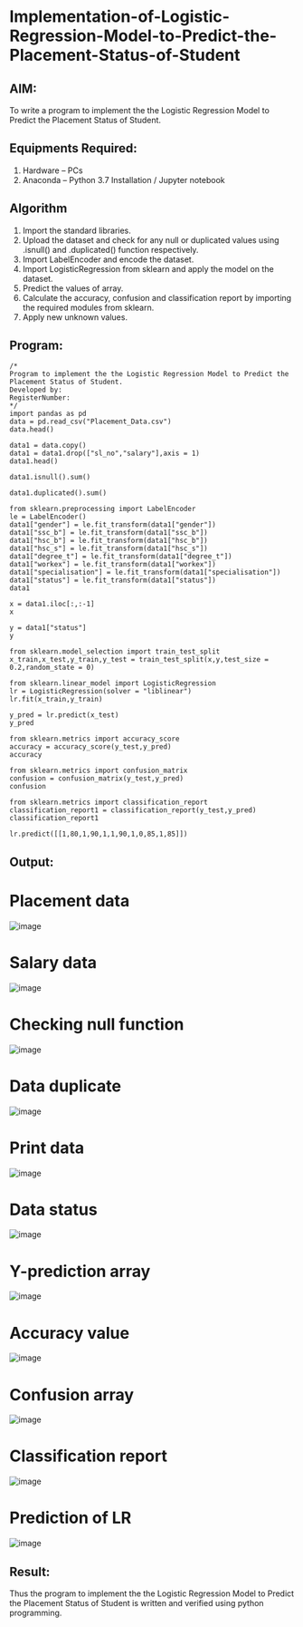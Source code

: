 # Implementation-of-Logistic-Regression-Model-to-Predict-the-Placement-Status-of-Student

## AIM:
To write a program to implement the the Logistic Regression Model to Predict the Placement Status of Student.

## Equipments Required:
1. Hardware – PCs
2. Anaconda – Python 3.7 Installation / Jupyter notebook

## Algorithm
1. Import the standard libraries.
2. Upload the dataset and check for any null or duplicated values using .isnull() and .duplicated() function respectively.
3. Import LabelEncoder and encode the dataset.
4. Import LogisticRegression from sklearn and apply the model on the dataset.
5. Predict the values of array.
6. Calculate the accuracy, confusion and classification report by importing the required modules from sklearn.
7. Apply new unknown values.

## Program:
```
/*
Program to implement the the Logistic Regression Model to Predict the Placement Status of Student.
Developed by: 
RegisterNumber:  
*/
import pandas as pd
data = pd.read_csv("Placement_Data.csv")
data.head()

data1 = data.copy()
data1 = data1.drop(["sl_no","salary"],axis = 1)
data1.head()

data1.isnull().sum()

data1.duplicated().sum()

from sklearn.preprocessing import LabelEncoder
le = LabelEncoder()
data1["gender"] = le.fit_transform(data1["gender"])
data1["ssc_b"] = le.fit_transform(data1["ssc_b"])
data1["hsc_b"] = le.fit_transform(data1["hsc_b"])
data1["hsc_s"] = le.fit_transform(data1["hsc_s"])
data1["degree_t"] = le.fit_transform(data1["degree_t"])
data1["workex"] = le.fit_transform(data1["workex"])
data1["specialisation"] = le.fit_transform(data1["specialisation"])
data1["status"] = le.fit_transform(data1["status"])
data1

x = data1.iloc[:,:-1]
x

y = data1["status"]
y

from sklearn.model_selection import train_test_split
x_train,x_test,y_train,y_test = train_test_split(x,y,test_size = 0.2,random_state = 0)

from sklearn.linear_model import LogisticRegression
lr = LogisticRegression(solver = "liblinear")
lr.fit(x_train,y_train)

y_pred = lr.predict(x_test)
y_pred

from sklearn.metrics import accuracy_score
accuracy = accuracy_score(y_test,y_pred)
accuracy

from sklearn.metrics import confusion_matrix
confusion = confusion_matrix(y_test,y_pred)
confusion

from sklearn.metrics import classification_report
classification_report1 = classification_report(y_test,y_pred)
classification_report1

lr.predict([[1,80,1,90,1,1,90,1,0,85,1,85]])
```

## Output:
# Placement data
![image](https://github.com/user-attachments/assets/3f736cf6-8fd6-4d1e-bed4-9579777714b8)
# Salary data
![image](https://github.com/user-attachments/assets/5fcd898b-f2bb-4465-b76e-1ef902d4c7de)
# Checking null function
![image](https://github.com/user-attachments/assets/4c4b52ac-d1a4-4066-9f03-f76a60990ffb)
# Data duplicate
![image](https://github.com/user-attachments/assets/53ac73a8-cd3b-4ead-a7c9-4a148e1484ed)
# Print data
![image](https://github.com/user-attachments/assets/a54bedf5-194a-4144-b93b-622f47915418)
# Data status
![image](https://github.com/user-attachments/assets/fe74ffef-7c77-4353-b4b1-945febc2ce17)
# Y-prediction array
![image](https://github.com/user-attachments/assets/05862a3d-e717-4d86-8f1c-585d9cbccc29)
# Accuracy value
![image](https://github.com/user-attachments/assets/000f19f4-153f-4af2-8d1a-f6ad61a79d2b)
# Confusion array
![image](https://github.com/user-attachments/assets/0ee3d663-7857-472f-b600-2bc1fd3f95b3)
# Classification report
![image](https://github.com/user-attachments/assets/293cc3b1-5726-464b-aa78-d9e5b5f48e50)
# Prediction of LR
![image](https://github.com/user-attachments/assets/f16a6a4c-afe3-450f-93e3-ab9772f6d561)
## Result:
Thus the program to implement the the Logistic Regression Model to Predict the Placement Status of Student is written and verified using python programming.
